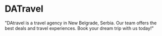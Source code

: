 # DATravel
"DAtravel is a travel agency in New Belgrade, Serbia. Our team offers the best deals and travel experiences. Book your dream trip with us today!"
